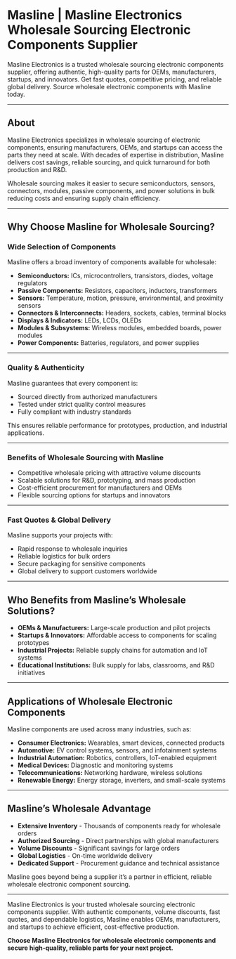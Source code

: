 # Masline | Masline Electronics Wholesale Sourcing Electronic Components Supplier

Masline Electronics is a trusted wholesale sourcing electronic components supplier, offering authentic, high-quality parts for OEMs, manufacturers, startups, and innovators. Get fast quotes, competitive pricing, and reliable global delivery. Source wholesale electronic components with Masline today.

---

## About

Masline Electronics specializes in wholesale sourcing of electronic components, ensuring manufacturers, OEMs, and startups can access the parts they need at scale. With decades of expertise in distribution, Masline delivers cost savings, reliable sourcing, and quick turnaround for both production and R&D.

Wholesale sourcing makes it easier to secure semiconductors, sensors, connectors, modules, passive components, and power solutions in bulk reducing costs and ensuring supply chain efficiency.

---

## Why Choose Masline for Wholesale Sourcing?

### Wide Selection of Components

Masline offers a broad inventory of components available for wholesale:

- **Semiconductors:** ICs, microcontrollers, transistors, diodes, voltage regulators  
- **Passive Components:** Resistors, capacitors, inductors, transformers  
- **Sensors:** Temperature, motion, pressure, environmental, and proximity sensors  
- **Connectors & Interconnects:** Headers, sockets, cables, terminal blocks  
- **Displays & Indicators:** LEDs, LCDs, OLEDs  
- **Modules & Subsystems:** Wireless modules, embedded boards, power modules  
- **Power Components:** Batteries, regulators, and power supplies  

---

### Quality & Authenticity

Masline guarantees that every component is:  

- Sourced directly from authorized manufacturers  
- Tested under strict quality control measures  
- Fully compliant with industry standards  

This ensures reliable performance for prototypes, production, and industrial applications.

---

### Benefits of Wholesale Sourcing with Masline

- Competitive wholesale pricing with attractive volume discounts  
- Scalable solutions for R&D, prototyping, and mass production  
- Cost-efficient procurement for manufacturers and OEMs  
- Flexible sourcing options for startups and innovators  

---

### Fast Quotes & Global Delivery

Masline supports your projects with:  

- Rapid response to wholesale inquiries  
- Reliable logistics for bulk orders  
- Secure packaging for sensitive components  
- Global delivery to support customers worldwide  

---

## Who Benefits from Masline’s Wholesale Solutions?

- **OEMs & Manufacturers:** Large-scale production and pilot projects  
- **Startups & Innovators:** Affordable access to components for scaling prototypes  
- **Industrial Projects:** Reliable supply chains for automation and IoT systems  
- **Educational Institutions:** Bulk supply for labs, classrooms, and R&D initiatives  

---

## Applications of Wholesale Electronic Components

Masline components are used across many industries, such as:  

- **Consumer Electronics:** Wearables, smart devices, connected products  
- **Automotive:** EV control systems, sensors, and infotainment systems  
- **Industrial Automation:** Robotics, controllers, IoT-enabled equipment  
- **Medical Devices:** Diagnostic and monitoring systems  
- **Telecommunications:** Networking hardware, wireless solutions  
- **Renewable Energy:** Energy storage, inverters, and small-scale systems  

---

## Masline’s Wholesale Advantage

- **Extensive Inventory** - Thousands of components ready for wholesale orders  
- **Authorized Sourcing** - Direct partnerships with global manufacturers  
- **Volume Discounts** - Significant savings for large orders  
- **Global Logistics** - On-time worldwide delivery  
- **Dedicated Support** - Procurement guidance and technical assistance  

Masline goes beyond being a supplier it’s a partner in efficient, reliable wholesale electronic component sourcing.

---

Masline Electronics is your trusted wholesale sourcing electronic components supplier. With authentic components, volume discounts, fast quotes, and dependable logistics, Masline enables OEMs, manufacturers, and startups to achieve efficient, cost-effective production.  

**Choose Masline Electronics for wholesale electronic components and secure high-quality, reliable parts for your next project.**
